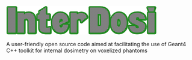 
 ![alt text](https://github.com/EL-Bakkali-Jaafar/InterDosi/blob/master/InterDosi.png)
 
A user-friendly open source code aimed at facilitating the use of Geant4 C++ toolkit for internal dosimetry on voxelized phantoms

